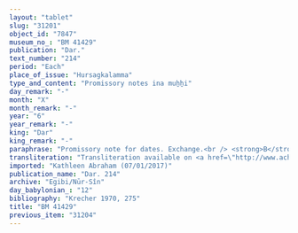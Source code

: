 ```yaml
---
layout: "tablet"
slug: "31201"
object_id: "7847"
museum_no_: "BM 41429"
publication: "Dar."
text_number: "214"
period: "Each"
place_of_issue: "Hursagkalamma"
type_and_content: "Promissory notes ina muẖẖi"
day_remark: "-"
month: "X"
month_remark: "-"
year: "6"
year_remark: "-"
king: "Dar"
king_remark: "-"
paraphrase: "Promissory note for dates. Exchange.<br /> <strong>B</strong> owes 0.1.0.0 kor (c. 36 liters) of dates, in exchange of a certain object (<em>ka-ar-[x]</em>), to <strong>A</strong>. The dates should be delivered on the 20<sup>th</sup> of ṭebēt (X) at the canal in the Mu&scaron;ēpi&scaron;u-&scaron;a-hubur street. Witnesses.<br /> &nbsp;<br /> <strong>A </strong>= Erībāya/&scaron;umu-uṣur; <strong>B </strong>= Marduk-nāṣir-apli/Itti-Marduk-balāṭu//Egibi"
transliteration: "Transliteration available on <a href=\"http://www.achemenet.com/fr/item/?/1087349=BM 41429&l=a&c=1&t=1.4/1/24/1/1656785\" target=\"_blank\">Achemenet</a>"
imported: "Kathleen Abraham (07/01/2017)"
publication_name: "Dar. 214"
archive: "Egibi/Nūr-Sîn"
day_babylonian_: "12"
bibliography: "Krecher 1970, 275"
title: "BM 41429"
previous_item: "31204"
---
```

